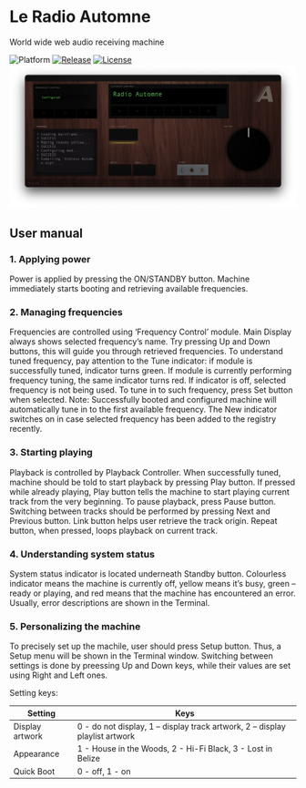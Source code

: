 #  Le Radio Automne
World wide web audio receiving machine

![Platform](https://img.shields.io/badge/platform-macOS-lightgrey)
[![Release](https://img.shields.io/badge/latest%20release-v0.2.0-lightgrey)](https://github.com/Lesterrry/Radio-Automne/releases/latest)
[![License](https://img.shields.io/badge/license-MIT-lightgrey)](https://github.com/Lesterrry/Radio-Automne/releases/tag/v0.1.1)
![Screenshot](https://github.com/Lesterrry/Radio-Automne/blob/main/screeens/main.png)
## User manual
### 1. Applying power
Power is applied by pressing the ON/STANDBY button. Machine immediately starts booting and retrieving available frequencies.
### 2. Managing frequencies
Frequencies are controlled using ‘Frequency Control’ module. Main Display always shows selected frequency’s name. Try pressing Up and Down buttons, this will guide you through retrieved frequencies. To understand tuned frequency, pay attention to the Tune indicator: if module is successfully tuned, indicator turns green. If module is currently performing frequency tuning, the same indicator turns red. If indicator is off, selected frequency is not being used. To tune in to such frequency, press Set button when selected.
Note: Successfully booted and configured machine will automatically tune in to the first available frequency.
The New indicator switches on in case selected frequency has been added to the registry recently.
### 3. Starting playing
Playback is controlled by Playback Controller. When successfully tuned, machine should be told to start playback by pressing Play button. If pressed while already playing, Play button tells the machine to start playing current track from the very beginning. 
To pause playback, press Pause button.
Switching between tracks should be performed by pressing Next and Previous button.
Link button helps user retrieve the track origin.
Repeat button, when pressed, loops playback on current track.
### 4. Understanding system status
System status indicator is located underneath Standby button. Colourless indicator means the machine is currently off, yellow means it’s busy, green – ready or playing, and red means that the machine has encountered an error. Usually, error descriptions are shown in the Terminal.
### 5. Personalizing the machine
To precisely set up the machile, user should press Setup button. Thus, a Setup menu will be shown in the Terminal window. Switching between settings is done by preessing Up and Down keys, while their values are set using Right and Left ones.

Setting keys:

| Setting | Keys |
| ------ | ------ |
| Display artwork | 0 - do not display, 1 – display track artwork, 2 – display playlist artwork |
| Appearance | 1 - House in the Woods, 2 - Hi-Fi Black, 3 - Lost in Belize |
| Quick Boot | 0 - off, 1 - on |
